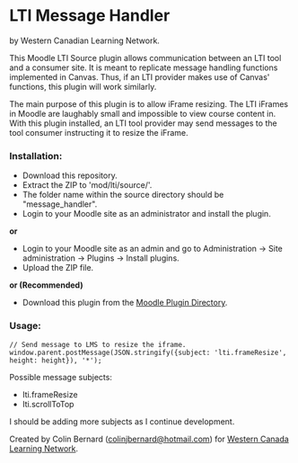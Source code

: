 # LTI Message Handler
by Western Canadian Learning Network.  

This Moodle LTI Source plugin allows communication between an LTI tool and a consumer site. It is meant to replicate message handling functions implemented in Canvas. Thus, if an LTI provider makes use of Canvas' functions, this plugin will work similarly.   

The main purpose of this plugin is to allow iFrame resizing. The LTI iFrames in Moodle are laughably small and impossible to view course content in. With this plugin installed, an LTI tool provider may send messages to the tool consumer instructing it to resize the iFrame.  


### Installation:  
- Download this repository.  
- Extract the ZIP to 'mod/lti/source/'.  
- The folder name within the source directory should be "message_handler".  
- Login to your Moodle site as an administrator and install the plugin.

**or**  

- Login to your Moodle site as an admin and go to Administration -> Site administration -> Plugins -> Install plugins.  
- Upload the ZIP file.  

**or (Recommended)**  

- Download this plugin from the [Moodle Plugin Directory](https://moodle.org/plugins/ltisource_message_handler).  

### Usage:  
```
// Send message to LMS to resize the iframe.
window.parent.postMessage(JSON.stringify({subject: 'lti.frameResize', height: height}), '*');
```
Possible message subjects:  
- lti.frameResize  
- lti.scrollToTop  

I should be adding more subjects as I continue development.

Created by Colin Bernard (colinjbernard@hotmail.com) for [Western Canada Learning Network](https://wcln.ca).  
